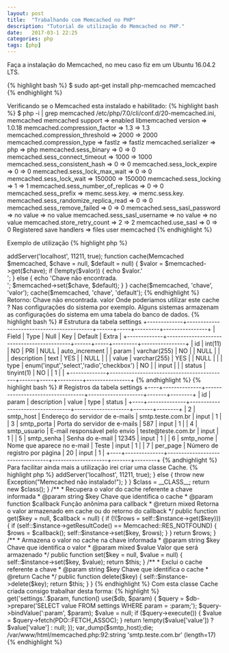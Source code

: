 ```yaml
---
layout: post
title:  "Trabalhando com Memcached no PHP"
description: "Tutorial de utilização do Memcached no PHP."
date:   2017-03-1 22:25
categories: php
tags: [php]
---
```


Faça a instalação do Memcached, no meu caso fiz em um Ubuntu 16.04.2 LTS.

{% highlight bash %}
$ sudo apt-get install php-memcached memcached
{% endhighlight %}

Verificando se o Memcached esta instalado e habilitado:
{% highlight bash %}
$ php -i | grep memcached
/etc/php/7.0/cli/conf.d/20-memcached.ini,
memcached
memcached support => enabled
libmemcached version => 1.0.18
memcached.compression_factor => 1.3 => 1.3
memcached.compression_threshold => 2000 => 2000
memcached.compression_type => fastlz => fastlz
memcached.serializer => php => php
memcached.sess_binary => 0 => 0
memcached.sess_connect_timeout => 1000 => 1000
memcached.sess_consistent_hash => 0 => 0
memcached.sess_lock_expire => 0 => 0
memcached.sess_lock_max_wait => 0 => 0
memcached.sess_lock_wait => 150000 => 150000
memcached.sess_locking => 1 => 1
memcached.sess_number_of_replicas => 0 => 0
memcached.sess_prefix => memc.sess.key. => memc.sess.key.
memcached.sess_randomize_replica_read => 0 => 0
memcached.sess_remove_failed => 0 => 0
memcached.sess_sasl_password => no value => no value
memcached.sess_sasl_username => no value => no value
memcached.store_retry_count => 2 => 2
memcached.use_sasl => 0 => 0
Registered save handlers => files user memcached
{% endhighlight %}


Exemplo de utilização
{% highlight php %}
<?php
$memcached = new Memcached();
$memcached->addServer('localhost', 11211, true);
function cache(Memcached $memcached, $chave = null, $default = null) {
    $valor = $memcached->get($chave);
    if (!empty($valor)) {
       echo $valor.'<br/>';
    } else {
       echo 'Chave não encontrada.<br/>';
       $memcached->set($chave, $default);
    }
}
cache($memcached, 'chave', 'valor');
cache($memcached, 'chave', 'default');
{% endhighlight %}

Retorno:
Chave não encontrada.

valor

Onde poderiamos utilizar este cache ?

Nas configurações do sistema por exemplo. Alguns sistemas armazenam as configurações do sistema em uma tabela do banco
de dados.

{% highlight bash %}
# Estrutura da tabela settings
+-------------+-------------------------------------------+------+-----+---------+----------------+
| Field       | Type                                      | Null | Key | Default | Extra          |
+-------------+-------------------------------------------+------+-----+---------+----------------+
| id          | int(11)                                   | NO   | PRI | NULL    | auto_increment |
| param       | varchar(255)                              | NO   |     | NULL    |                |
| description | text                                      | YES  |     | NULL    |                |
| value       | varchar(255)                              | YES  |     | NULL    |                |
| type        | enum('input','select','radio','checkbox') | NO   |     | input   |                |
| status      | tinyint(1)                                | NO   |     | 1       |                |
+-------------+-------------------------------------------+------+-----+---------+----------------+
{% andhighlight %}

{% highlight bash %}
# Registros da tabela settings
+----+--------------+----------------------------------+--------------------+-------+--------+
| id | param        | description                      | value              | type  | status |
+----+--------------+----------------------------------+--------------------+-------+--------+
|  2 | smtp_host    | Endereço do servidor de e-mails  | smtp.teste.com.br  | input |      1 |
|  3 | smtp_porta   | Porta do servidor de e-mails     | 587                | input |      1 |
|  4 | smtp_usuario | E-mail responsável pelo envio    | teste@teste.com.br | input |      1 |
|  5 | smtp_senha   | Senha do e-mail                  | 12345              | input |      1 |
|  6 | smtp_nome    | Nome que aparece no e-mail       | Teste              | input |      1 |
|  7 | per_page     | Número de registro por página    | 20                 | input |      1 |
+----+--------------+----------------------------------+--------------------+-------+--------+
{% andhighlight %}

Para facilitar ainda mais a utilização irei criar uma classe Cache.

{% highlight php %}
<?php
namespace Lib;

use Memcached;
use Exception;

/**
 * Class para o sistema de cache
 */
class Cache
{
    /**
     * Armazena a instância da classe Memcached
     * @var Memcached
     */
    private static $instance;

    /**
     * Criando a instância da classe Memcached
     * e retornando a instância da classe Cache
     * @return Cache
     */
    public static function getInstance()
    {
        if (!isset(self::$instance)) {
            if (class_exists('Memcached')) {
                self::$instance = new Memcached();
                self::$instance->addServer('localhost', 11211, true);
            } else {
                throw new Exception("Memcached não instalado!");
            }
        }
        $class = __CLASS__;
        return new $class();
    }

    /**
     * Recupera o valor do cache referente a chave informada
     * @param  string   $key       Chave que identifica o cache
     * @param  function $callback  Função anônima para callback
     * @return mixed               Retorna o valor armazenado em cache ou do retorno do callback
     */
    public function get($key = null, $callback = null)
    {
        if (!($rows = self::$instance->get($key))) {
            if (self::$instance->getResultCode() == Memcached::RES_NOTFOUND) {
                $rows = $callback();
                self::$instance->set($key, $rows);
            }
        }
        return $rows;
    }

    /**
     * Armazena o valor no cache na chave informada
     * @param string $key   Chave que identifica o valor
     * @param mixed $value  Valor que será armazenado
     */
    public function set($key = null, $value = null)
    {
        self::$instance->set($key, $value);
        return $this;
    }

    /**
     * Exclui o cache referente a chave
     * @param  string $key Chave que identifica o cache
     * @return Cache
     */
    public function delete($key)
    {
        self::$instance->delete($key);
        return $this;
    }
}
{% endhighlight %}

Com esta classe Cache criada consigo trabalhar desta forma:
{% highlight %}
<?php
use PDO;
use Lib\Cache;

$dsn = 'mysql:host=localhost'.
       ';dbname=dbtest'.
       ';port='.
       ';charset=utf8'.
       ';connect_timeout=15';
$db = new PDO($dsn, 'root', 'root');

$param = 'smtp_host';
$cache = Cache::getInstance();

echo 'Cache: settings.'.$param;

$smtp_host = $cache->get('settings.'.$param, function() use($db, $param) {
        $query = $db->prepare('SELECT value FROM settings WHERE param = :param;');
        $query->bindValue(':param', $param);

        $value = null;
        if ($query->execute()) {
            $value = $query->fetch(PDO::FETCH_ASSOC);
        }
        return !empty($value['value']) ? $value['value'] : null;
});

var_dump($smtp_host);die;

/var/www/html/memcached.php:92:string 'smtp.teste.com.br' (length=17)

{% endhighlight %}